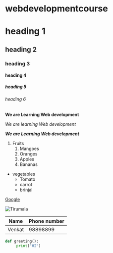 # webdevelopmentcourse
# heading 1
## heading 2
### heading 3
#### heading 4
##### heading 5
###### heading 6
**We are Learning Web development**

*We are learning Web development*

***We are Learning Web development*** 

1. Fruits
    1. Mangoes
    2. Oranges
    3. Apples
    4. Bananas
* vegetables
    * Tomato
    * carrot
    * brinjal


[Google](https://www.google.com/)

![Tirumala](https://www.thenewsminute.com/sites/default/files/Tirumala_Venkateswara_temple_entrance_Nikhil%20B%20-%20Wikimedia%20Commons1200x800.jpg)
    
Name | Phone number
-----|-------------
Venkat|98898899


```Python
def greeting():
     print("HI")
```
